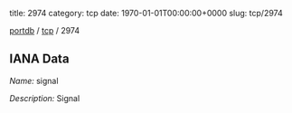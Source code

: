 title: 2974
category: tcp
date: 1970-01-01T00:00:00+0000
slug: tcp/2974

[portdb](/) / [tcp](/category/tcp.html) / 2974


## IANA Data

_Name:_ signal

_Description:_ Signal

